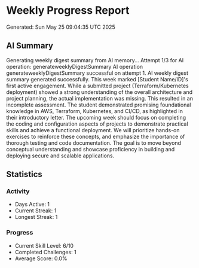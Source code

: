 # Weekly Progress Report
Generated: Sun May 25 09:04:35 UTC 2025

## AI Summary
Generating weekly digest summary from AI memory...
Attempt 1/3 for AI operation: generateweeklyDigestSummary
AI operation generateweeklyDigestSummary successful on attempt 1.
AI weekly digest summary generated successfully.
This week marked [Student Name/ID]'s first active engagement.  While a submitted project (Terraform/Kubernetes deployment) showed a strong understanding of the overall architecture and project planning, the actual implementation was missing. This resulted in an incomplete assessment.  The student demonstrated promising foundational knowledge in AWS, Terraform, Kubernetes, and CI/CD, as highlighted in their introductory letter.  The upcoming week should focus on completing the coding and configuration aspects of projects to demonstrate practical skills and achieve a functional deployment.  We will prioritize hands-on exercises to reinforce these concepts, and emphasize the importance of thorough testing and code documentation.  The goal is to move beyond conceptual understanding and showcase proficiency in building and deploying secure and scalable applications.

## Statistics
### Activity
- Days Active: 1
- Current Streak: 1
- Longest Streak: 1

### Progress
- Current Skill Level: 6/10
- Completed Challenges: 1
- Average Score: 0.0%

